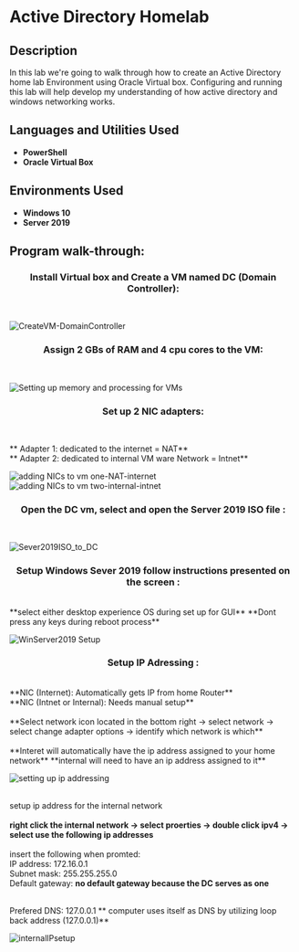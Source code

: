 <h1>Active Directory Homelab</h1>

<h2>Description</h2>
In this lab we're going to walk through how to create an Active Directory home lab Environment using Oracle Virtual box. Configuring and running this lab will help develop my understanding of how active directory and windows networking works.
<br />


<h2>Languages and Utilities Used</h2>

- <b>PowerShell</b>
- <b>Oracle Virtual Box</b>

<h2>Environments Used </h2>

- <b>Windows 10</b>
- <b>Server 2019</b>


<h2>Program walk-through:</h2>

<h3><p align="center">
Install Virtual box and Create a VM named DC (Domain Controller):</h3> <br/>
 
![CreateVM-DomainController](https://user-images.githubusercontent.com/129562058/229259180-4d677f7c-b152-4740-9a2f-21fc810c9db5.png)
 
 <h3><p align="center">
 Assign 2 GBs of RAM and 4 cpu cores to the VM:</h3> <br/>
 
![Setting up memory and processing for VMs](https://user-images.githubusercontent.com/129562058/229258595-4db76e04-6d4a-4c35-9190-4965d01c46ae.png)

<h3><p align="center">
 Set up 2 NIC adapters:</h3> <br/>
 
 ** Adapter 1: dedicated to the internet = NAT**<br/>
 ** Adapter 2: dedicated to internal VM ware Network = Intnet**
 
 ![adding NICs to vm one-NAT-internet](https://user-images.githubusercontent.com/129562058/229260101-8673cd67-2cb7-4030-8d03-fbc370562333.png)
 ![adding NICs to vm two-internal-intnet](https://user-images.githubusercontent.com/129562058/229260057-e02442fe-38d0-4195-97ca-cb5f30703d0e.png)
 
<h3><p align="center">
Open the DC vm, select and open the Server 2019 ISO file :</h3> <br/>

![Sever2019ISO_to_DC](https://user-images.githubusercontent.com/129562058/229259459-cde0330d-38ca-4cc7-b267-c1b2452610f9.png)

<h3><p align="center">
Setup Windows Sever 2019 follow instructions presented on the screen :</h3> <br/>
**select either desktop experience OS during set up for GUI**
**Dont press any keys during reboot process**

![WinServer2019 Setup](https://user-images.githubusercontent.com/129562058/229259560-d55eb2a4-b47c-4d77-86b2-b8f9f7f12291.png)

<h3><p align="center">
Setup IP Adressing :</h3> <br/>
**NIC (Internet): Automatically gets IP from home Router**<br/>
**NIC (Intnet or Internal): Needs manual setup**<br/><br/>
**Select network icon located in the bottom right -> select network -> select change adapter options -> identify which network is which**<br/><br/>
**Interet will automatically have the ip address assigned to your home network** **internal will need to have an ip address assigned to it**

![setting up ip addressing](https://user-images.githubusercontent.com/129562058/229261156-61fdbbb1-f9aa-494f-a588-a2f9fd5bf6e1.png)<br/><br/>

setup ip address for the internal network<br/><br/>
**right click the internal network -> select proerties -> double click ipv4 -> select use the following ip addresses**<br/><br/>
insert the following when promted:<br/>
IP address: 172.16.0.1<br/>
Subnet mask: 255.255.255.0<br/>
Default gateway: **no default gateway because the DC serves as one**<br/><br/>

Prefered DNS: 127.0.0.1 ** computer uses itself as DNS by utilizing loop back address (127.0.0.1)**<br/>

![internalIPsetup](https://user-images.githubusercontent.com/129562058/229261693-d56594c3-f10e-47cb-89f3-e979e423b4b0.png)

<br />
<br />

</p>

<!--
 ```diff
- text in red
+ text in green
! text in orange
# text in gray
@@ text in purple (and bold)@@
```
--!>
